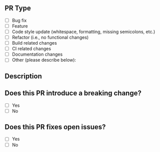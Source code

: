 <!--- Provide a general summary of your changes in the Title above -->

## PR Type

<!---
  What types of change(s) does your code introduce?
  Put an `x` in all the boxes that apply:
-->

* [ ] Bug fix
* [ ] Feature
* [ ] Code style update (whitespace, formatting, missing semicolons, etc.)
* [ ] Refactor (i.e., no functional changes)
* [ ] Build related changes
* [ ] CI related changes
* [ ] Documentation changes
* [ ] Other (please describe below):

## Description

<!---
  Please describe your change(s) in detail.
  Why is this change required? What problem does it solve?
  If it fixes an open issue, please link to the issue here.
-->

## Does this PR introduce a breaking change?

<!--
  If this PR contains a breaking change,
  please also describe the impact and migration path for existing applications
-->

* [ ] Yes
* [ ] No

## Does this PR fixes open issues?

<!-- If this PR contain fixes to open issues please link them here -->

* [ ] Yes
* [ ] No
